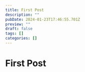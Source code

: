 ```yaml
---
title: First Post
description: ""
pubDate: 2024-01-23T17:46:55.701Z
preview: ""
draft: false
tags: []
categories: []
---
```


# First Post
